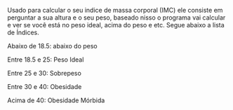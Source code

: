 Usado para calcular o seu indice de massa corporal (IMC) ele consiste em perguntar a sua altura e o seu peso, baseado nisso o programa vai calcular e ver se você está no peso ideal, acima do peso e etc. Segue abaixo a lista de Índices.

Abaixo de 18.5: abaixo do peso

Entre 18.5 e 25: Peso Ideal

Entre 25 e 30: Sobrepeso 

Entre 30 e 40: Obesidade

Acima de 40: Obesidade Mórbida



